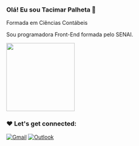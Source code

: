 ### Olá! Eu sou Tacimar Palheta 👋

Formada em Ciências Contábeis

Sou programadora Front-End formada pelo SENAI.

<div>

<img height="180cm" src="https://github-readme-stats.vercel.app/api?username=tacimarpalheta&show_icons=true&theme=synthwave">

<div>

### ❤️ Let's get connected:
[![Gmail](https://img.shields.io/badge/Gmail-D14836?style=for-the-badge&logo=gmail&logoColor=white)](tacimar.correa@gmail.com)
[![Outlook](https://img.shields.io/badge/Microsoft_Outlook-0078D4?style=for-the-badge&logo=microsoft-outlook&logoColor=white)](taci.correa@hotmail.com)

